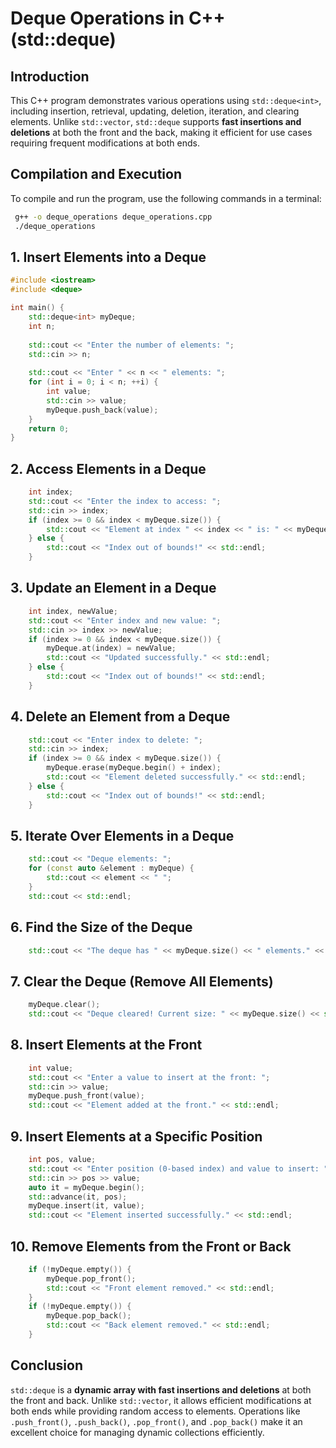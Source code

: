 # Deque Operations in C++ (std::deque)

## Introduction
This C++ program demonstrates various operations using `std::deque<int>`, including insertion, retrieval, updating, deletion, iteration, and clearing elements. Unlike `std::vector`, `std::deque` supports **fast insertions and deletions** at both the front and the back, making it efficient for use cases requiring frequent modifications at both ends.

## Compilation and Execution
To compile and run the program, use the following commands in a terminal:
```sh
 g++ -o deque_operations deque_operations.cpp
 ./deque_operations
```

## 1. Insert Elements into a Deque
```cpp
#include <iostream>
#include <deque>

int main() {
    std::deque<int> myDeque;
    int n;
    
    std::cout << "Enter the number of elements: ";
    std::cin >> n;
    
    std::cout << "Enter " << n << " elements: ";
    for (int i = 0; i < n; ++i) {
        int value;
        std::cin >> value;
        myDeque.push_back(value);
    }
    return 0;
}
```

## 2. Access Elements in a Deque
```cpp
    int index;
    std::cout << "Enter the index to access: ";
    std::cin >> index;
    if (index >= 0 && index < myDeque.size()) {
        std::cout << "Element at index " << index << " is: " << myDeque.at(index) << std::endl;
    } else {
        std::cout << "Index out of bounds!" << std::endl;
    }
```

## 3. Update an Element in a Deque
```cpp
    int index, newValue;
    std::cout << "Enter index and new value: ";
    std::cin >> index >> newValue;
    if (index >= 0 && index < myDeque.size()) {
        myDeque.at(index) = newValue;
        std::cout << "Updated successfully." << std::endl;
    } else {
        std::cout << "Index out of bounds!" << std::endl;
    }
```

## 4. Delete an Element from a Deque
```cpp
    std::cout << "Enter index to delete: ";
    std::cin >> index;
    if (index >= 0 && index < myDeque.size()) {
        myDeque.erase(myDeque.begin() + index);
        std::cout << "Element deleted successfully." << std::endl;
    } else {
        std::cout << "Index out of bounds!" << std::endl;
    }
```

## 5. Iterate Over Elements in a Deque
```cpp
    std::cout << "Deque elements: ";
    for (const auto &element : myDeque) {
        std::cout << element << " ";
    }
    std::cout << std::endl;
```

## 6. Find the Size of the Deque
```cpp
    std::cout << "The deque has " << myDeque.size() << " elements." << std::endl;
```

## 7. Clear the Deque (Remove All Elements)
```cpp
    myDeque.clear();
    std::cout << "Deque cleared! Current size: " << myDeque.size() << std::endl;
```

## 8. Insert Elements at the Front
```cpp
    int value;
    std::cout << "Enter a value to insert at the front: ";
    std::cin >> value;
    myDeque.push_front(value);
    std::cout << "Element added at the front." << std::endl;
```

## 9. Insert Elements at a Specific Position
```cpp
    int pos, value;
    std::cout << "Enter position (0-based index) and value to insert: ";
    std::cin >> pos >> value;
    auto it = myDeque.begin();
    std::advance(it, pos);
    myDeque.insert(it, value);
    std::cout << "Element inserted successfully." << std::endl;
```

## 10. Remove Elements from the Front or Back
```cpp
    if (!myDeque.empty()) {
        myDeque.pop_front();
        std::cout << "Front element removed." << std::endl;
    }
    if (!myDeque.empty()) {
        myDeque.pop_back();
        std::cout << "Back element removed." << std::endl;
    }
```

## Conclusion
`std::deque` is a **dynamic array with fast insertions and deletions** at both the front and back. Unlike `std::vector`, it allows efficient modifications at both ends while providing random access to elements. Operations like `.push_front()`, `.push_back()`, `.pop_front()`, and `.pop_back()` make it an excellent choice for managing dynamic collections efficiently.

